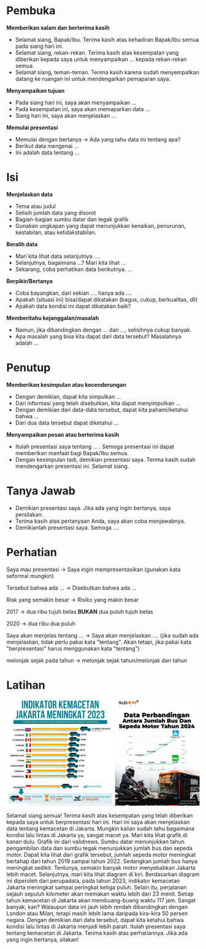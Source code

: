 # Pembuka

**Memberikan salam dan berterima kasih**

* Selamat siang, Bapak/Ibu. Terima kasih atas kehadiran Bapak/Ibu semua pada siang hari ini.
* Selamat siang, rekan-rekan. Terima kasih atas kesempatan yang diberikan kepada saya untuk menyampaikan … kepada rekan-rekan semua.
* Selamat siang, teman-teman. Terima kasih karena sudah menyempatkan datang ke ruangan ini untuk mendengarkan pemaparan saya.

**Menyampaikan tujuan**

* Pada siang hari ini, saya akan menyampaikan …
* Pada kesempatan ini, saya akan memaparkan data …
* Siang hari ini, saya akan menjelaskan …

**Memulai presentasi**

* Memulai dengan bertanya -> Ada yang tahu data ini tentang apa?
* Berikut data mengenai …
* Ini adalah data tentang …

# Isi

**Menjelaskan data**

* Tema atau judul
* Selisih jumlah data yang disorot
* Bagian-bagian sumbu datar dan tegak grafik
* Gunakan ungkapan yang dapat menunjukkan kenaikan, penurunan, kestabilan, atau ketidakstabilan.

**Beralih data**

* Mari kita lihat data selanjutnya. …
* Selanjutnya, bagaimana …? Mari kita lihat …
* Sekarang, coba perhatikan data berikutnya. …

**Berpikir/Bertanya**

* Coba bayangkan, dari sekian .... hanya ada ....
* Apakah (situasi ini) bisa/dapat dikatakan (bagus, cukup, berkualitas, dll)
* Apakah data kondisi ini dapat dikatakan baik?

**Memberitahu kejanggalan/masalah**

* Namun, jika dibandingkan dengan ... dan ..., selisihnya cukup banyak.
* Apa masalah yang bisa kita dapat dari data tersebut? Masalahnya adalah ...

# Penutup

**Memberikan kesimpulan atau kecenderungan**

* Dengan demikian, dapat kita simpulkan …
* Dari informasi yang telah disebutkan, kita dapat menyimpulkan …
* Dengan demikian dari data-data tersebut, dapat kita pahami/ketahui bahwa …
* Dari dua data tersebut dapat diketahui ...

**Menyampaikan pesan atau berterima kasih**

* Itulah presentasi saya tentang … . Semoga presentasi ini dapat memberikan manfaat bagi Bapak/Ibu semua.
* Dengan kesimpulan tadi, demikian presentasi saya. Terima kasih sudah mendengarkan presentasi ini. Selamat siang.

# Tanya Jawab

* Demikian presentasi saya. Jika ada yang ingin bertanya, saya persilakan.
* Terima kasih atas pertanyaan Anda, saya akan coba menjawabnya.
* Demikianlah presentasi saya. Semoga ....

# Perhatian

Saya mau presentasi -> Saya ingin mempresentasikan (gunakan kata seformal mungkin)

Tersebut bahwa ada ... -> Disebutkan bahwa ada …

Risk yang semakin besar -> Risiko yang makin besar

2017 -> dua ribu tujuh belas **BUKAN** dua puluh tujuh belas

2020 -> dua ribu dua puluh

Saya akan menjelas tentang … -> Saya akan menjelaskan …. (jika sudah ada menjelaskan, tidak perlu pakai kata "tentang". Akan tetapi, jika pakai kata "berpresentasi" harus menggunakan kata "tentang")

melonjak sejak pada tahun -> melonjak sejak tahun/melonjak dari tahun

# Latihan

![Rekapitulasi1](assets/Rekapitulasi1.webp)

Selamat siang semua! Terima kasih atas kesempatan yang telah diberikan kepada saya untuk berpresentasi hari ini. Hari ini saya akan menjelaskan data tentang kemacetan di Jakarta. Mungkin kalian sudah tahu bagaimana kondisi lalu lintas di Jakarta ya, sangat macet ya. Mari kita lihat grafik di kanan dulu. Grafik ini dari validnews. Sumbu datar menunjukkan tahun pengambilan data dan sumbu tegak menunjukkan jumlah bus dan sepeda motor. Dapat kita lihat dari grafik tersebut, jumlah sepeda motor meningkat bertahap dari tahun 2019 sampai tahun 2022. Sedangkan jumlah bus hanya meningkat sedikit. Tentunya, semakin banyak motor menyebabkan Jakarta lebih macet. Selanjutnya, mari kita lihat diagram di kiri. Berdasarkan diagram ini diperoleh dari perupadata, pada tahun 2023, indikator kemacetan Jakarta meningkat sampai peringkat ketiga puluh. Selain itu, perjalanan sejauh sepuluh kilometer akan memakan waktu lebih dari 23 menit. Setiap tahun kemacetan di Jakarta akan membuang-buang waktu 117 jam. Sangat banyak, kan? Walaupun data ini jauh lebih rendah dibandingkan dengan London atau Milan, tetapi masih lebih lama daripada kira-kira 50 persen negara. Dengan demikian dari data tersebut, dapat kita ketahui bahwa kondisi lalu lintas di Jakarta menjadi lebih parah. Itulah presentasi saya tentang kemacetan di Jakarta. Terima kasih atas perhatiannya. Jika ada yang ingin bertanya, silakan!

